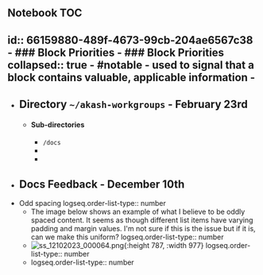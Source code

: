 ## Notebook TOC
id:: 66159880-489f-4673-99cb-204ae6567c38
	- ### Block Priorities
	- ### Block Priorities
	  collapsed:: true
		- #notable - used to signal that a block contains valuable, applicable information
		-
-
- ## Directory `~/akash-workgroups`  - February 23rd
	- #### Sub-directories
		- `/docs`
		-
		-
- ## Docs Feedback - December 10th
- Odd spacing
  logseq.order-list-type:: number
	- The image below shows an example of what I believe to be oddly spaced content. It seems as though different list items have varying padding and margin values. I'm not sure if this is the issue but if it is, can we make this uniform?
	  logseq.order-list-type:: number
	- ![ss_12102023_000064.png](../assets/ss_12102023_000064_1702252406549_0.png){:height 787, :width 977}
	  logseq.order-list-type:: number
	- logseq.order-list-type:: number